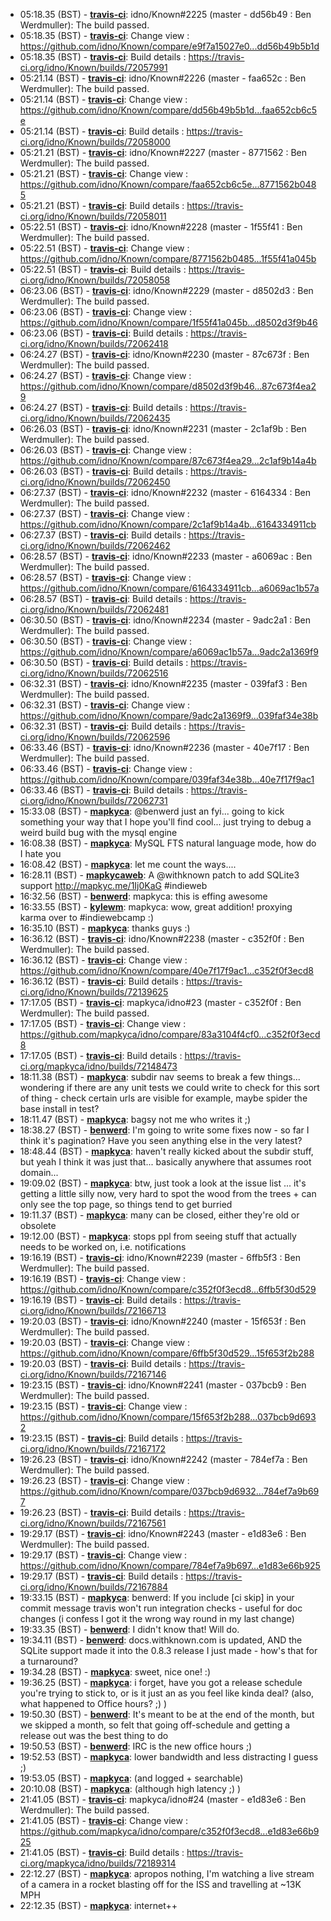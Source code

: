 * 05:18.35 (BST) - __[travis-ci](https://github.com/travis-ci)__: idno/Known#2225 (master - dd56b49 : Ben Werdmuller): The build passed.
* 05:18.35 (BST) - __[travis-ci](https://github.com/travis-ci)__: Change view : https://github.com/idno/Known/compare/e9f7a15027e0...dd56b49b5b1d
* 05:18.35 (BST) - __[travis-ci](https://github.com/travis-ci)__: Build details : https://travis-ci.org/idno/Known/builds/72057991
* 05:21.14 (BST) - __[travis-ci](https://github.com/travis-ci)__: idno/Known#2226 (master - faa652c : Ben Werdmuller): The build passed.
* 05:21.14 (BST) - __[travis-ci](https://github.com/travis-ci)__: Change view : https://github.com/idno/Known/compare/dd56b49b5b1d...faa652cb6c5e
* 05:21.14 (BST) - __[travis-ci](https://github.com/travis-ci)__: Build details : https://travis-ci.org/idno/Known/builds/72058000
* 05:21.21 (BST) - __[travis-ci](https://github.com/travis-ci)__: idno/Known#2227 (master - 8771562 : Ben Werdmuller): The build passed.
* 05:21.21 (BST) - __[travis-ci](https://github.com/travis-ci)__: Change view : https://github.com/idno/Known/compare/faa652cb6c5e...8771562b0485
* 05:21.21 (BST) - __[travis-ci](https://github.com/travis-ci)__: Build details : https://travis-ci.org/idno/Known/builds/72058011
* 05:22.51 (BST) - __[travis-ci](https://github.com/travis-ci)__: idno/Known#2228 (master - 1f55f41 : Ben Werdmuller): The build passed.
* 05:22.51 (BST) - __[travis-ci](https://github.com/travis-ci)__: Change view : https://github.com/idno/Known/compare/8771562b0485...1f55f41a045b
* 05:22.51 (BST) - __[travis-ci](https://github.com/travis-ci)__: Build details : https://travis-ci.org/idno/Known/builds/72058058
* 06:23.06 (BST) - __[travis-ci](https://github.com/travis-ci)__: idno/Known#2229 (master - d8502d3 : Ben Werdmuller): The build passed.
* 06:23.06 (BST) - __[travis-ci](https://github.com/travis-ci)__: Change view : https://github.com/idno/Known/compare/1f55f41a045b...d8502d3f9b46
* 06:23.06 (BST) - __[travis-ci](https://github.com/travis-ci)__: Build details : https://travis-ci.org/idno/Known/builds/72062418
* 06:24.27 (BST) - __[travis-ci](https://github.com/travis-ci)__: idno/Known#2230 (master - 87c673f : Ben Werdmuller): The build passed.
* 06:24.27 (BST) - __[travis-ci](https://github.com/travis-ci)__: Change view : https://github.com/idno/Known/compare/d8502d3f9b46...87c673f4ea29
* 06:24.27 (BST) - __[travis-ci](https://github.com/travis-ci)__: Build details : https://travis-ci.org/idno/Known/builds/72062435
* 06:26.03 (BST) - __[travis-ci](https://github.com/travis-ci)__: idno/Known#2231 (master - 2c1af9b : Ben Werdmuller): The build passed.
* 06:26.03 (BST) - __[travis-ci](https://github.com/travis-ci)__: Change view : https://github.com/idno/Known/compare/87c673f4ea29...2c1af9b14a4b
* 06:26.03 (BST) - __[travis-ci](https://github.com/travis-ci)__: Build details : https://travis-ci.org/idno/Known/builds/72062450
* 06:27.37 (BST) - __[travis-ci](https://github.com/travis-ci)__: idno/Known#2232 (master - 6164334 : Ben Werdmuller): The build passed.
* 06:27.37 (BST) - __[travis-ci](https://github.com/travis-ci)__: Change view : https://github.com/idno/Known/compare/2c1af9b14a4b...6164334911cb
* 06:27.37 (BST) - __[travis-ci](https://github.com/travis-ci)__: Build details : https://travis-ci.org/idno/Known/builds/72062462
* 06:28.57 (BST) - __[travis-ci](https://github.com/travis-ci)__: idno/Known#2233 (master - a6069ac : Ben Werdmuller): The build passed.
* 06:28.57 (BST) - __[travis-ci](https://github.com/travis-ci)__: Change view : https://github.com/idno/Known/compare/6164334911cb...a6069ac1b57a
* 06:28.57 (BST) - __[travis-ci](https://github.com/travis-ci)__: Build details : https://travis-ci.org/idno/Known/builds/72062481
* 06:30.50 (BST) - __[travis-ci](https://github.com/travis-ci)__: idno/Known#2234 (master - 9adc2a1 : Ben Werdmuller): The build passed.
* 06:30.50 (BST) - __[travis-ci](https://github.com/travis-ci)__: Change view : https://github.com/idno/Known/compare/a6069ac1b57a...9adc2a1369f9
* 06:30.50 (BST) - __[travis-ci](https://github.com/travis-ci)__: Build details : https://travis-ci.org/idno/Known/builds/72062516
* 06:32.31 (BST) - __[travis-ci](https://github.com/travis-ci)__: idno/Known#2235 (master - 039faf3 : Ben Werdmuller): The build passed.
* 06:32.31 (BST) - __[travis-ci](https://github.com/travis-ci)__: Change view : https://github.com/idno/Known/compare/9adc2a1369f9...039faf34e38b
* 06:32.31 (BST) - __[travis-ci](https://github.com/travis-ci)__: Build details : https://travis-ci.org/idno/Known/builds/72062596
* 06:33.46 (BST) - __[travis-ci](https://github.com/travis-ci)__: idno/Known#2236 (master - 40e7f17 : Ben Werdmuller): The build passed.
* 06:33.46 (BST) - __[travis-ci](https://github.com/travis-ci)__: Change view : https://github.com/idno/Known/compare/039faf34e38b...40e7f17f9ac1
* 06:33.46 (BST) - __[travis-ci](https://github.com/travis-ci)__: Build details : https://travis-ci.org/idno/Known/builds/72062731
* 15:33.08 (BST) - __[mapkyca](https://github.com/mapkyca)__: @benwerd just an fyi... going to kick something your way that I hope you'll find cool... just trying to debug a weird build bug with the mysql engine
* 16:08.38 (BST) - __[mapkyca](https://github.com/mapkyca)__: MySQL FTS natural language mode, how do I hate you
* 16:08.42 (BST) - __[mapkyca](https://github.com/mapkyca)__: let me count the ways....
* 16:28.11 (BST) - __[mapkycaweb](https://github.com/mapkycaweb)__: A @withknown patch to add SQLite3 support http://mapkyc.me/1Ij0KaG #indieweb
* 16:32.56 (BST) - __[benwerd](https://github.com/benwerd)__: mapkyca: this is effing awesome
* 16:33.55 (BST) - __[kylewm](https://github.com/kylewm)__: mapkyca: wow, great addition! proxying karma over to #indiewebcamp :)
* 16:35.10 (BST) - __[mapkyca](https://github.com/mapkyca)__: thanks guys :)
* 16:36.12 (BST) - __[travis-ci](https://github.com/travis-ci)__: idno/Known#2238 (master - c352f0f : Ben Werdmuller): The build passed.
* 16:36.12 (BST) - __[travis-ci](https://github.com/travis-ci)__: Change view : https://github.com/idno/Known/compare/40e7f17f9ac1...c352f0f3ecd8
* 16:36.12 (BST) - __[travis-ci](https://github.com/travis-ci)__: Build details : https://travis-ci.org/idno/Known/builds/72139625
* 17:17.05 (BST) - __[travis-ci](https://github.com/travis-ci)__: mapkyca/idno#23 (master - c352f0f : Ben Werdmuller): The build passed.
* 17:17.05 (BST) - __[travis-ci](https://github.com/travis-ci)__: Change view : https://github.com/mapkyca/idno/compare/83a3104f4cf0...c352f0f3ecd8
* 17:17.05 (BST) - __[travis-ci](https://github.com/travis-ci)__: Build details : https://travis-ci.org/mapkyca/idno/builds/72148473
* 18:11.38 (BST) - __[mapkyca](https://github.com/mapkyca)__: subdir nav seems to break a few things... wondering if there are any unit tests we could write to check for this sort of thing - check certain urls are visible for example, maybe spider the base install in test?
* 18:11.47 (BST) - __[mapkyca](https://github.com/mapkyca)__: bagsy not me who writes it ;)
* 18:38.27 (BST) - __[benwerd](https://github.com/benwerd)__: I'm going to write some fixes now - so far I think it's pagination? Have you seen anything else in the very latest?
* 18:48.44 (BST) - __[mapkyca](https://github.com/mapkyca)__: haven't really kicked about the subdir stuff, but yeah I think it was just that... basically anywhere that assumes root domain...
* 19:09.02 (BST) - __[mapkyca](https://github.com/mapkyca)__: btw, just took a look at the issue list ... it's getting a little silly now, very hard to spot the wood from the trees + can only see the top page, so things tend to get burried
* 19:11.37 (BST) - __[mapkyca](https://github.com/mapkyca)__: many can be closed, either they're old or obsolete
* 19:12.00 (BST) - __[mapkyca](https://github.com/mapkyca)__: stops ppl from seeing stuff that actually needs to be worked on, i.e. notifications
* 19:16.19 (BST) - __[travis-ci](https://github.com/travis-ci)__: idno/Known#2239 (master - 6ffb5f3 : Ben Werdmuller): The build passed.
* 19:16.19 (BST) - __[travis-ci](https://github.com/travis-ci)__: Change view : https://github.com/idno/Known/compare/c352f0f3ecd8...6ffb5f30d529
* 19:16.19 (BST) - __[travis-ci](https://github.com/travis-ci)__: Build details : https://travis-ci.org/idno/Known/builds/72166713
* 19:20.03 (BST) - __[travis-ci](https://github.com/travis-ci)__: idno/Known#2240 (master - 15f653f : Ben Werdmuller): The build passed.
* 19:20.03 (BST) - __[travis-ci](https://github.com/travis-ci)__: Change view : https://github.com/idno/Known/compare/6ffb5f30d529...15f653f2b288
* 19:20.03 (BST) - __[travis-ci](https://github.com/travis-ci)__: Build details : https://travis-ci.org/idno/Known/builds/72167146
* 19:23.15 (BST) - __[travis-ci](https://github.com/travis-ci)__: idno/Known#2241 (master - 037bcb9 : Ben Werdmuller): The build passed.
* 19:23.15 (BST) - __[travis-ci](https://github.com/travis-ci)__: Change view : https://github.com/idno/Known/compare/15f653f2b288...037bcb9d6932
* 19:23.15 (BST) - __[travis-ci](https://github.com/travis-ci)__: Build details : https://travis-ci.org/idno/Known/builds/72167172
* 19:26.23 (BST) - __[travis-ci](https://github.com/travis-ci)__: idno/Known#2242 (master - 784ef7a : Ben Werdmuller): The build passed.
* 19:26.23 (BST) - __[travis-ci](https://github.com/travis-ci)__: Change view : https://github.com/idno/Known/compare/037bcb9d6932...784ef7a9b697
* 19:26.23 (BST) - __[travis-ci](https://github.com/travis-ci)__: Build details : https://travis-ci.org/idno/Known/builds/72167561
* 19:29.17 (BST) - __[travis-ci](https://github.com/travis-ci)__: idno/Known#2243 (master - e1d83e6 : Ben Werdmuller): The build passed.
* 19:29.17 (BST) - __[travis-ci](https://github.com/travis-ci)__: Change view : https://github.com/idno/Known/compare/784ef7a9b697...e1d83e66b925
* 19:29.17 (BST) - __[travis-ci](https://github.com/travis-ci)__: Build details : https://travis-ci.org/idno/Known/builds/72167884
* 19:33.15 (BST) - __[mapkyca](https://github.com/mapkyca)__: benwerd: If you include [ci skip] in your commit message travis won't run integration checks - useful for doc changes (i confess I got it the wrong way round in my last change)
* 19:33.35 (BST) - __[benwerd](https://github.com/benwerd)__: I didn't know that! Will do.
* 19:34.11 (BST) - __[benwerd](https://github.com/benwerd)__: docs.withknown.com is updated, AND the SQLite support made it into the 0.8.3 release I just made - how's that for a turnaround?
* 19:34.28 (BST) - __[mapkyca](https://github.com/mapkyca)__: sweet, nice one! :)
* 19:36.25 (BST) - __[mapkyca](https://github.com/mapkyca)__: i forget, have you got a release schedule you're trying to stick to, or is it just an as you feel like kinda deal? (also, what happened to Office hours? ;) )
* 19:50.30 (BST) - __[benwerd](https://github.com/benwerd)__: It's meant to be at the end of the month, but we skipped a month, so felt that going off-schedule and getting a release out was the best thing to do
* 19:50.53 (BST) - __[benwerd](https://github.com/benwerd)__: IRC is the new office hours ;)
* 19:52.53 (BST) - __[mapkyca](https://github.com/mapkyca)__: lower bandwidth and less distracting I guess ;)
* 19:53.05 (BST) - __[mapkyca](https://github.com/mapkyca)__: (and logged + searchable)
* 20:10.08 (BST) - __[mapkyca](https://github.com/mapkyca)__: (although high latency ;) )
* 21:41.05 (BST) - __[travis-ci](https://github.com/travis-ci)__: mapkyca/idno#24 (master - e1d83e6 : Ben Werdmuller): The build passed.
* 21:41.05 (BST) - __[travis-ci](https://github.com/travis-ci)__: Change view : https://github.com/mapkyca/idno/compare/c352f0f3ecd8...e1d83e66b925
* 21:41.05 (BST) - __[travis-ci](https://github.com/travis-ci)__: Build details : https://travis-ci.org/mapkyca/idno/builds/72189314
* 22:12.27 (BST) - __[mapkyca](https://github.com/mapkyca)__: apropos nothing, I'm watching a live stream of a camera in a rocket blasting off for the ISS and travelling at ~13K MPH
* 22:12.35 (BST) - __[mapkyca](https://github.com/mapkyca)__: internet++
